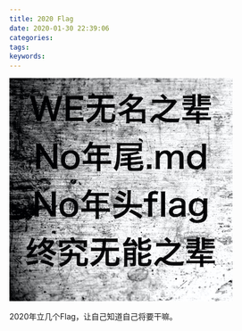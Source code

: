 ```yaml
---
title: 2020 Flag
date: 2020-01-30 22:39:06
categories:
tags:
keywords:
---
```


![2020 flag](/images/2020flag.jpeg)

2020年立几个Flag，让自己知道自己将要干嘛。
